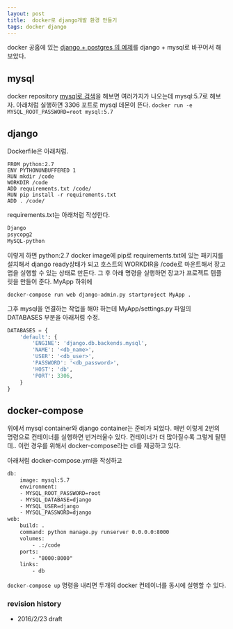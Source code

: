 ```yaml
---
layout: post
title:  docker로 django개발 환경 만들기
tags: docker django
---
```


docker 공홈에 있는 [django + postgres 의 예제](https://docs.docker.com/compose/django/)를 django + mysql로 바꾸어서 해보았다.

## mysql

docker repository [mysql로 검색](https://hub.docker.com/_/mysql/)을 해보면 여러가지가 나오는데 mysql:5.7로 해보자.
아래처럼 실행하면 3306 포트로 mysql 데몬이 뜬다. 
`docker run -e MYSQL_ROOT_PASSWORD=root mysql:5.7`


## django

Dockerfile은 아래처럼.

```
FROM python:2.7
ENV PYTHONUNBUFFERED 1
RUN mkdir /code
WORKDIR /code
ADD requirements.txt /code/
RUN pip install -r requirements.txt
ADD . /code/
```
requirements.txt는 아래처럼 작성한다.
```txt
Django
psycopg2
MySQL-python
```

이렇게 하면 python:2.7 docker image에 pip로 requirements.txt에 있는 패키지를 설치해서 django ready상태가 되고 호스트의 WORKDIR을 /code로 마운트해서 장고 앱을 실행할 수 있는 상태로 만든다.
그 후 아래 명령을 실행하면 장고가 프로젝트 템플릿을 만들어 준다. MyApp 하위에

`docker-compose run web django-admin.py startproject MyApp .`

그후 mysql을 연결하는 작업을 해야 하는데 MyApp/settings.py 파일의 DATABASES 부분을 아래처럼 수정.

```python
DATABASES = {
    'default': {
        'ENGINE': 'django.db.backends.mysql',
        'NAME': '<db_name>',
        'USER': '<db_user>',
        'PASSWORD': '<db_password>',
        'HOST': 'db',
        'PORT': 3306,
    }
}

```

## docker-compose

위에서 mysql container와 django container는 준비가 되었다. 매번 이렇게 2번의 명령으로 컨테이너를 실행하면 번거러울수 있다. 컨테이너가 더 많아질수록 그렇게 될텐데.. 이런 경우를 위해서 docker-compose라는 cli를 제공하고 있다.

아래처럼 docker-compose.yml을 작성하고

```txt
db:
    image: mysql:5.7
    environment:
    - MYSQL_ROOT_PASSWORD=root
    - MYSQL_DATABASE=django
    - MYSQL_USER=django
    - MYSQL_PASSWORD=django
web:
    build: .
    command: python manage.py runserver 0.0.0.0:8000
    volumes:
        - .:/code
    ports:
        - "8000:8000"
    links:
        - db
```

`docker-compose up` 명령을 내리면 두개의 docker 컨테이너를 동시에 실행할 수 있다. 



### revision history
* 2016/2/23 draft
